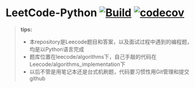 # LeetCode-Python [![Build](https://github.com/LeetCode101/LeetCode-Python/actions/workflows/build.yml/badge.svg?branch=master)](https://github.com/LeetCode101/LeetCode-Python/actions/workflows/build.yml) [![codecov](https://codecov.io/gh/LeetCode101/LeetCode-Python/branch/master/graph/badge.svg?token=PPJCvxNCBK)](https://codecov.io/gh/LeetCode101/LeetCode-Python)
>**tips:**
>- 本repository是Leecode题目和答案，以及面试过程中遇到的编程题，均是以Python语言完成
>- 题库位置在leecode/algorithms下，自己手敲的代码在Leecode/algorithms_implementation下
>- 以后不管是用笔记本还是台式机刷题，代码要习惯性用Git管理和提交github